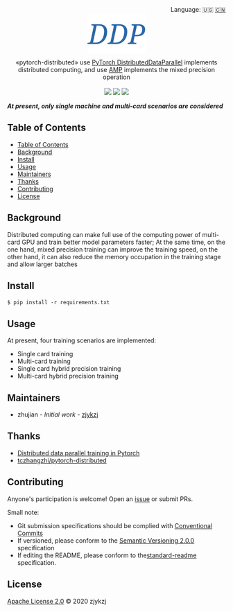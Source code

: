 <div align="right">
  Language:
    🇺🇸
  <a title="Chinese" href="./README.zh-CN.md">🇨🇳</a>
</div>

 <div align="center"><a title="" href="https://github.com/zjykzj/pytorch-distributed"><img align="center" src="./imgs/DDP.png"></a></div>

<p align="center">
  «pytorch-distributed» use <a title="" href="https://pytorch.org/docs/stable/generated/torch.nn.parallel.DistributedDataParallel.html?highlight=distributeddataparallel#torch.nn.parallel.DistributedDataParallel">PyTorch DistributedDataParallel</a> implements distributed computing, and use <a title="" href="https://pytorch.org/docs/stable/amp.html?highlight=amp#module-torch.cuda.amp">AMP</a> implements the mixed precision operation
<br>
<br>
  <a href="https://github.com/RichardLitt/standard-readme"><img src="https://img.shields.io/badge/standard--readme-OK-green.svg?style=flat-square"></a>
  <a href="https://conventionalcommits.org"><img src="https://img.shields.io/badge/Conventional%20Commits-1.0.0-yellow.svg"></a>
  <a href="http://commitizen.github.io/cz-cli/"><img src="https://img.shields.io/badge/commitizen-friendly-brightgreen.svg"></a>
</p>

***At present, only single machine and multi-card scenarios are considered***

## Table of Contents

- [Table of Contents](#table-of-contents)
- [Background](#background)
- [Install](#install)
- [Usage](#usage)
- [Maintainers](#maintainers)
- [Thanks](#thanks)
- [Contributing](#contributing)
- [License](#license)

## Background

Distributed computing can make full use of the computing power of multi-card GPU and train better model parameters faster; At the same time, on the one hand, mixed precision training can improve the training speed, on the other hand, it can also reduce the memory occupation in the training stage and allow larger batches

## Install

```
$ pip install -r requirements.txt
```

## Usage

At present, four training scenarios are implemented:

* Single card training
* Multi-card training
* Single card hybrid precision training
* Multi-card hybrid precision training

## Maintainers

* zhujian - *Initial work* - [zjykzj](https://github.com/zjykzj)

## Thanks

* [Distributed data parallel training in Pytorch](https://yangkky.github.io/2019/07/08/distributed-pytorch-tutorial.html)
* [tczhangzhi/pytorch-distributed](https://github.com/tczhangzhi/pytorch-distributed)

## Contributing

Anyone's participation is welcome! Open an [issue](https://github.com/zjykzj/pytorch-distributed/issues) or submit PRs.

Small note:

* Git submission specifications should be complied with [Conventional Commits](https://www.conventionalcommits.org/en/v1.0.0-beta.4/)
* If versioned, please conform to the [Semantic Versioning 2.0.0](https://semver.org) specification
* If editing the README, please conform to the[standard-readme](https://github.com/RichardLitt/standard-readme) specification.

## License

[Apache License 2.0](LICENSE) © 2020 zjykzj